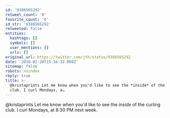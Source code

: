 ```yaml
---
id: '9386565292'
retweet_count: '0'
favorite_count: '0'
id_str: '9386565292'
retweeted: false
entities:
  hashtags: []
  symbols: []
  user_mentions: []
  urls: []
original_url: https://twitter.com/jth/status/9386565292
date: '2010-02-20T15:16:32.000Z'
sitemap: false
robots: noindex
reply: true
title: >-
  @kristaprints Let me know when you'd like to see the *inside* of the curling
  club. I curl Mondays, a…
---
```


@kristaprints Let me know when you'd like to see the *inside* of the curling club. I curl Mondays, at 8:30 PM next week.
